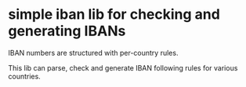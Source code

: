 # simple iban lib for checking and generating IBANs

IBAN numbers are structured with per-country rules.

This lib can parse, check and generate IBAN following rules for various countries.


